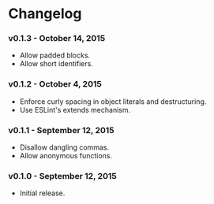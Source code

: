 # Changelog

### v0.1.3 - October 14, 2015

- Allow padded blocks.
- Allow short identifiers.


### v0.1.2 - October 4, 2015

- Enforce curly spacing in object literals and destructuring.
- Use ESLint's extends mechanism.


### v0.1.1 - September 12, 2015

- Disallow dangling commas.
- Allow anonymous functions.


### v0.1.0 - September 12, 2015

- Initial release.
